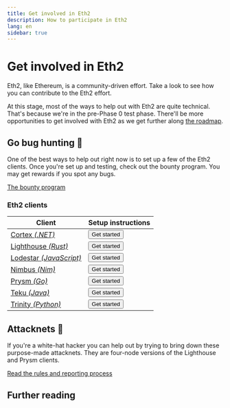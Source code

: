 ```yaml
---
title: Get involved in Eth2
description: How to participate in Eth2
lang: en
sidebar: true
---
```


# Get involved in Eth2

<Subtitle>Eth2, like Ethereum, is a community-driven effort. Take a look to see how you can contribute to the Eth2 effort.</Subtitle>

At this stage, most of the ways to help out with Eth2 are quite technical. That's because we're in the pre-Phase 0 test phase. There'll be more opportunities to get involved with Eth2 as we get further along [the roadmap](/eth2/roadmap/).

## Go bug hunting 🐛

One of the best ways to help out right now is to set up a few of the Eth2 clients. Once you're set up and testing, check out the bounty program. You may get rewards if you spot any bugs.

[The bounty program](https://notes.ethereum.org/@djrtwo/phase0-bounty)

### Eth2 clients

| Client                                                                           | Setup instructions                                                                              |
| -------------------------------------------------------------------------------- | ----------------------------------------------------------------------------------------------- |
| [Cortex _(.NET)_](https://nethermind.io/)                                        | <Button to="https://nethermind.io/client">Get started</Button>                                  |
| [Lighthouse _(Rust)_](https://sigmaprime.io/#sec03)                              | <Button to="https://lighthouse-book.sigmaprime.io/become-a-validator.html">Get started</Button> |
| [Lodestar _(JavaScript)_](https://github.com/chainsafe/lodestar#getting-started) | <Button to="https://chainsafe.github.io/lodestar/installation/">Get started</Button>            |
| [Nimbus _(Nim)_](https://nimbus.team/)                                           | <Button to="https://nimbus.team/docs/building.html">Get started</Button>                        |
| [Prysm _(Go)_](https://prysmaticlabs.com/)                                       | <Button to="https://docs.prylabs.network/docs/getting-started">Get started</Button>             |
| [Teku _(Java)_](https://pegasys.tech/teku-ethereum-2-for-enterprise/)            | <Button to="https://docs.teku.pegasys.tech/en/latest/">Get started</Button>                     |
| [Trinity _(Python)_](https://trinity.ethereum.org/)                              | <Button to="https://trinity.ethereum.org/#install">Get started</Button>                         |

## Attacknets 🤺

If you're a white-hat hacker you can help out by trying to bring down these purpose-made attacknets. They are four-node versions of the Lighthouse and Prysm clients.

[Read the rules and reporting process](https://github.com/ethereum/public-attacknets)

## Further reading
